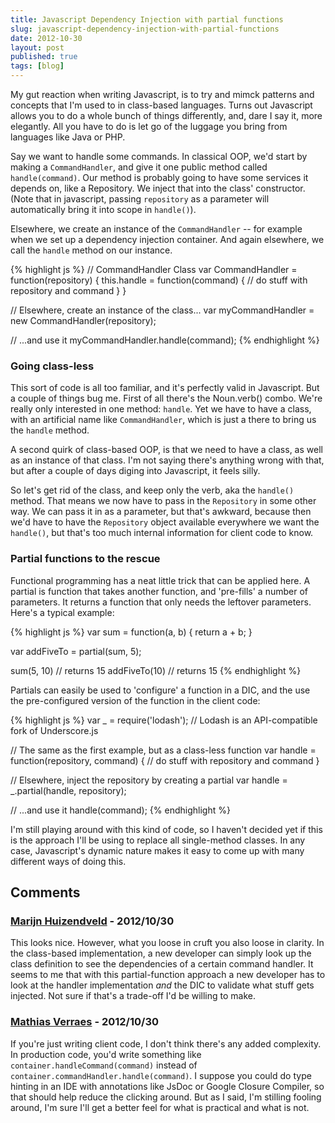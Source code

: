 ```yaml
---
title: Javascript Dependency Injection with partial functions
slug: javascript-dependency-injection-with-partial-functions
date: 2012-10-30
layout: post
published: true
tags: [blog]
---
```


My gut reaction when writing Javascript, is to try and mimck patterns and concepts that I'm used to in
class-based languages. Turns out Javascript allows you to do a whole bunch of things differently, and, dare I say it,
more elegantly. All you have to do is let go of the luggage you bring from languages like Java or PHP.

Say we want to handle some commands. In classical OOP, we'd start by making a `CommandHandler`, and give it one public method
called `handle(command)`. Our method is probably going to have some services it depends on, like a Repository. We inject that
into the class' constructor. (Note that in javascript, passing `repository` as a parameter will automatically bring it into scope
in `handle()`).

Elsewhere, we create an instance of the `CommandHandler` -- for example when we set up a dependency injection container.
And again elsewhere, we call the `handle` method on our instance.

{% highlight js %}
// CommandHandler Class
var CommandHandler = function(repository) {
  this.handle = function(command) {
    // do stuff with repository and command
  }
}

// Elsewhere, create an instance of the class...
var myCommandHandler = new CommandHandler(repository);

// ...and use it
myCommandHandler.handle(command);
{% endhighlight %}

### Going class-less

This sort of code is all too familiar, and it's perfectly valid in Javascript. But a couple of things bug me. First of
all there's the Noun.verb() combo. We're really only interested in one method: `handle`. Yet we have to have a class,
with an artificial name like `CommandHandler`, which is just a there to bring us the `handle` method.

A second quirk of class-based OOP, is that we need to have a class, as well as an instance of that class. I'm not saying there's
anything wrong with that, but after a couple of days diging into Javascript, it feels silly.

So let's get rid of the class, and keep only the verb, aka the `handle()` method. That means we now have to pass in the
`Repository` in some other way. We can pass it in as a parameter, but that's awkward, because then we'd have to have the
`Repository` object available everywhere we want the `handle()`, but that's too much internal information for client code to know.

### Partial functions to the rescue

Functional programming has a neat little trick that can be applied here. A partial is function that takes another function,
and 'pre-fills' a number of parameters. It returns a function that only needs the leftover parameters. Here's a typical
example:

{% highlight js %}
var sum = function(a, b) {
  return a + b;
}

var addFiveTo = partial(sum, 5);

sum(5, 10) // returns 15
addFiveTo(10) // returns 15
{% endhighlight %}

Partials can easily be used to 'configure' a function in a DIC, and the use the pre-configured version of the function in the client code:

{% highlight js %}
var _ = require('lodash'); // Lodash is an API-compatible fork of Underscore.js

// The same as the first example, but as a class-less function
var handle = function(repository, command) {
  // do stuff with repository and command
}

// Elsewhere, inject the repository by creating a partial
var handle = _.partial(handle, repository);

// ...and use it
handle(command);
{% endhighlight %}

I'm still playing around with this kind of code, so I haven't decided yet if this is the approach I'll be using to replace
all single-method classes. In any case, Javascript's dynamic nature makes it easy to come up with many different ways of
doing this.

## Comments


### [Marijn Huizendveld](http://twitter.com/huizenveld) - 2012/10/30
This looks nice. However, what you loose in cruft you also loose in clarity. In
the class-based implementation, a new developer can simply look up the class
definition to see the dependencies of a certain command handler. It seems to me
that with this partial-function approach a new developer has to look at the
handler implementation _and_ the DIC to validate what stuff gets injected. Not
sure if that's a trade-off I'd be willing to make.

### [Mathias Verraes](http://twitter.com/mathiasverraes) - 2012/10/30
If you're just writing client code, I don't think there's any added complexity.
In production code, you'd write something like `container.handleCommand(command)` instead of
`container.commandHandler.handle(command)`. I suppose you could do type hinting in an IDE
with annotations like JsDoc or Google Closure Compiler, so that should help reduce the clicking around.
But as I said, I'm stilling fooling around, I'm sure I'll get a better feel for what is practical and what is not.


